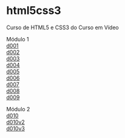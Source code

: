 # html5css3

Curso de HTML5 e CSS3 do Curso em Vídeo

Módulo 1  
[d001](https://github.com/thiagohsgouvea/html5css3/tree/master/d001)  
[d002](https://github.com/thiagohsgouvea/html5css3/tree/master/d002)  
[d003](https://github.com/thiagohsgouvea/html5css3/tree/master/d003)  
[d004](https://github.com/thiagohsgouvea/html5css3/tree/master/d004)  
[d005](https://github.com/thiagohsgouvea/html5css3/tree/master/d005)  
[d006](https://github.com/thiagohsgouvea/html5css3/tree/master/d006)  
[d007](https://github.com/thiagohsgouvea/html5css3/tree/master/d007)  
[d008](https://github.com/thiagohsgouvea/html5css3/tree/master/d008)  
[d009](https://github.com/thiagohsgouvea/html5css3/tree/master/d009)

Módulo 2  
[d010](https://github.com/thiagohsgouvea/html5css3/tree/master/d010)  
[d010v2](https://github.com/thiagohsgouvea/html5css3/tree/master/d010v2)  
[d010v3](https://github.com/thiagohsgouvea/html5css3/tree/master/d010v3)
